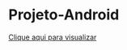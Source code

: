 # Projeto-Android

<a href="https://valfreitas.github.io/Projeto-Android/">Clique aqui para visualizar</a>
